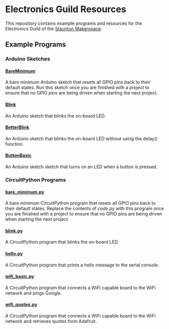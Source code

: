 # Electronics Guild Resources
This repository contains example programs and resources for the Electronics Guild of the [Staunton Makerspace](https://www.stauntonmakerspace.org).

## Example Programs

### Arduino Sketches

#### [BareMinimum](ExamplePrograms/Arduino/BareMinimum/)
A bare minimum Arduino sketch that resets all GPIO pins back to their default states.  Run this sketch once you are finished with a project to ensure that no GPIO pins are being driven when starting the next project.

#### [Blink](ExamplePrograms/Arduino/Blink/)
An Arduino sketch that blinks the on-board LED.

#### [BetterBlink](ExamplePrograms/Arduino/BetterBlink/)
An Arduino sketch that blinks the on-board LED without using the delay() function.

#### [ButtonBasic](ExamplePrograms/Arduino/ButtonBasic/)
An Arduino sketch sketch that turns on an LED when a button is pressed.

### CircuitPython Programs

#### [bare_minimum.py](ExamplePrograms/CircuitPython/bare_minimum.py)
A bare minimum CircuitPython program that resets all GPIO pins back to their default states.  Replace the contents of *code.py* with this program once you are finished with a project to ensure that no GPIO pins are being driven when starting the next project.

#### [blink.py](ExamplePrograms/CircuitPython/blink.py)
A CircuitPython program that blinks the on-board LED.

#### [hello.py](ExamplePrograms/CircuitPython/hello.py)
A CircuitPython program that prints a hello message to the serial console.

#### [wifi_basic.py](ExamplePrograms/CircuitPython/wifi_basic.py)
A CircuitPython program that connects a WiFi capable board to the WiFi network and pings Google.

#### [wifi_quotes.py](ExamplePrograms/CircuitPython/wifi_quotes.py)
A CircuitPython program that connects a WiFi capable board to the WiFi network and retrieves quotes from Adafruit.
